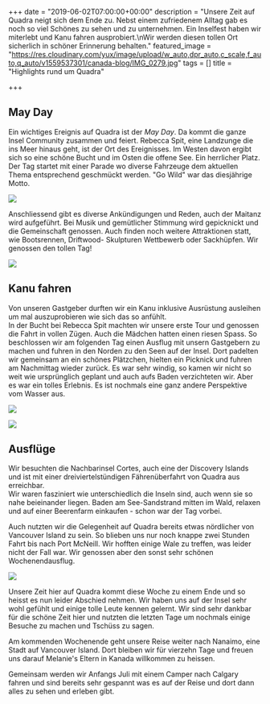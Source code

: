 +++
date = "2019-06-02T07:00:00+00:00"
description = "Unsere Zeit auf Quadra neigt sich dem Ende zu. Nebst einem zufriedenem Alltag gab es noch so viel Schönes zu sehen und zu unternehmen. Ein Inselfest haben wir miterlebt und Kanu fahren ausprobiert.\nWir werden diesen tollen Ort sicherlich in schöner Erinnerung behalten."
featured_image = "https://res.cloudinary.com/yux/image/upload/w_auto,dpr_auto,c_scale,f_auto,q_auto/v1559537301/canada-blog/IMG_0279.jpg"
tags = []
title = "Highlights rund um Quadra"

+++
## May Day

Ein wichtiges Ereignis auf Quadra ist der _May Day_. Da kommt die ganze Insel Community zusammen und feiert. Rebecca Spit, eine Landzunge die ins Meer hinaus geht, ist der Ort des Ereignisses. Im Westen davon ergibt sich so eine schöne Bucht und im Osten die offene See. Ein herrlicher Platz.  
Der Tag startet mit einer Parade wo diverse Fahrzeuge dem aktuellen Thema entsprechend geschmückt werden. "Go Wild" war  das diesjährige Motto.

![](https://res.cloudinary.com/yux/image/upload/w_auto,dpr_auto,c_scale,f_auto,q_auto/v1560228089/canada-blog/IMG_0268.jpg)

Anschliessend gibt es diverse Ankündigungen und Reden, auch der Maitanz wird aufgeführt. Bei Musik und gemütlicher Stimmung wird gepicknickt und die Gemeinschaft genossen. Auch finden noch weitere Attraktionen statt, wie Bootsrennen, Driftwood- Skulpturen Wettbewerb oder Sackhüpfen. Wir genossen den tollen Tag!

![](https://res.cloudinary.com/yux/image/upload/w_auto,dpr_auto,c_scale,f_auto,q_auto/v1560227980/canada-blog/IMG_0277.jpg)

## Kanu fahren

Von unseren Gastgeber durften wir ein Kanu inklusive Ausrüstung ausleihen um mal auszuprobieren wie sich das so anfühlt.  
In der Bucht bei Rebecca Spit machten wir unsere erste Tour und genossen die Fahrt in vollen Zügen. Auch die Mädchen hatten einen riesen Spass. So beschlossen wir am folgenden Tag einen Ausflug mit unsern Gastgebern zu machen und fuhren in den Norden zu den Seen auf der Insel. Dort padelten wir gemeinsam an ein schönes Plätzchen, hielten ein Picknick und fuhren am Nachmittag wieder zurück. Es war sehr windig, so kamen wir nicht so weit wie ursprünglich geplant und auch aufs Baden verzichteten wir. Aber es war ein tolles Erlebnis. Es ist nochmals eine ganz andere Perspektive vom Wasser aus.

![](https://res.cloudinary.com/yux/image/upload/w_auto,dpr_auto,c_scale,f_auto,q_auto/v1560228216/canada-blog/IMG_0319.jpg)

![](https://res.cloudinary.com/yux/image/upload/w_auto,dpr_auto,c_scale,f_auto,q_auto/v1560228308/canada-blog/IMG_0328.jpg)

## Ausflüge

Wir besuchten die Nachbarinsel Cortes, auch eine der Discovery Islands und ist mit einer dreiviertelstündigen Fährenüberfahrt von Quadra aus erreichbar.  
Wir waren fasziniert wie unterschiedlich die Inseln sind, auch wenn sie so nahe beieinander liegen. Baden am See-Sandstrand mitten im Wald, relaxen und auf einer Beerenfarm einkaufen - schon war der Tag vorbei.

Auch nutzten wir die Gelegenheit auf Quadra bereits etwas nördlicher von Vancouver Island zu sein. So blieben uns nur noch knappe zwei Stunden Fahrt bis nach Port McNeill. Wir hofften einige Wale zu treffen, was leider nicht der Fall war. Wir genossen aber den sonst sehr schönen Wochenendausflug.

![](https://res.cloudinary.com/yux/image/upload/w_auto,dpr_auto,c_scale,f_auto,q_auto/v1560228803/canada-blog/_DSC7663.jpg)

Unsere Zeit hier auf Quadra kommt diese Woche zu einem Ende und so heisst es nun leider Abschied nehmen. Wir haben uns auf der Insel sehr wohl gefühlt und einige tolle Leute kennen gelernt. Wir sind sehr dankbar für die schöne Zeit hier und nutzten die letzten Tage um nochmals einige Besuche zu machen und Tschüss zu sagen.

Am kommenden Wochenende geht unsere Reise weiter nach Nanaimo, eine Stadt auf Vancouver Island. Dort bleiben wir für vierzehn Tage und freuen uns darauf Melanie's Eltern in Kanada willkommen zu heissen.

Gemeinsam werden wir Anfangs Juli mit einem Camper nach Calgary fahren und sind bereits sehr gespannt was es auf der Reise und dort dann alles zu sehen und erleben gibt.